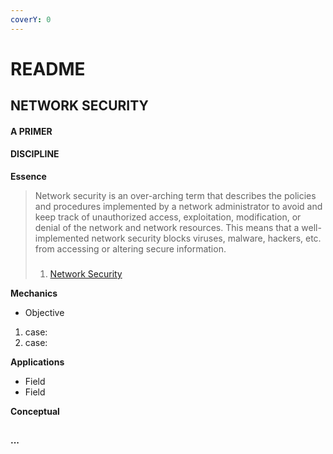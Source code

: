 ```yaml
---
coverY: 0
---
```


# README

## NETWORK SECURITY

#### A PRIMER

#### DISCIPLINE

**Essence**

> Network security is an over-arching term that describes the policies and procedures implemented by a network administrator to avoid and keep track of unauthorized access, exploitation, modification, or denial of the network and network resources. This means that a well-implemented network security blocks viruses, malware, hackers, etc. from accessing or altering secure information.
>
> ###
>
> 1. [Network Security](https://www.techopedia.com/definition/24783/network-security)

**Mechanics**

* Objective

1. case:
2. case:

**Applications**

* Field
* Field

**Conceptual**

##

#### ...
